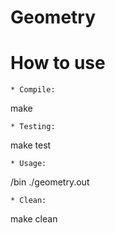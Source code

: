 Geometry
====
# How to use
```
* Compile:
```
make
```
* Testing:
```
make test
```
* Usage:
```
/bin ./geometry.out
```
* Clean:
```
make clean
```

